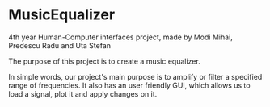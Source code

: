 # MusicEqualizer

4th year Human-Computer interfaces project, made by Modi Mihai, Predescu Radu and Uta Stefan

The purpose of this project is to create a music equalizer. 

In simple words, our project's main purpose is to amplify or filter a specified range of frequencies. It also has an user friendly GUI, which allows us to load a signal, plot it and apply changes on it.